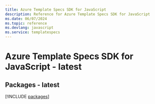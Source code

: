 ```yaml
---
title: Azure Template Specs SDK for JavaScript
description: Reference for Azure Template Specs SDK for JavaScript
ms.date: 06/07/2024
ms.topic: reference
ms.devlang: javascript
ms.service: templatespecs
---
```

# Azure Template Specs SDK for JavaScript - latest
## Packages - latest
[!INCLUDE [packages](template-specs-index.md)]
